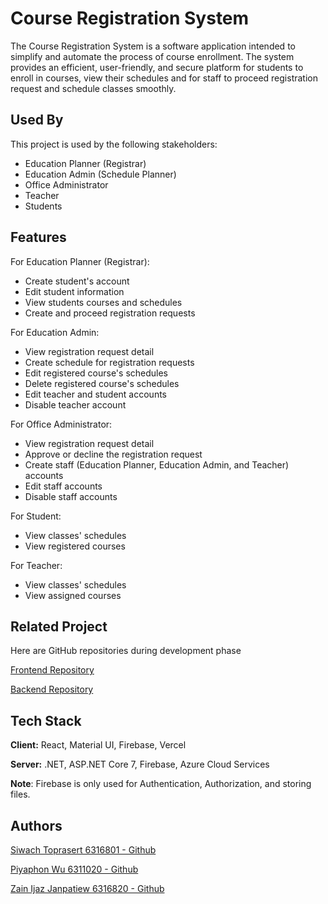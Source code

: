# Course Registration System
The Course Registration System is a software application intended to simplify and automate the process of course enrollment. The system provides an efficient, user-friendly, and secure platform for students to enroll in courses, view their schedules and for staff to proceed registration request and schedule classes smoothly.
## Used By

This project is used by the following stakeholders:

- Education Planner (Registrar)
- Education Admin (Schedule Planner)
- Office Administrator 
- Teacher
- Students
## Features

For Education Planner (Registrar):
- Create student's account
- Edit student information
- View students courses and schedules
- Create and proceed registration requests

For Education Admin: 
- View registration request detail
- Create schedule for registration requests
- Edit registered course's schedules
- Delete registered course's schedules 
- Edit teacher and student accounts
- Disable teacher account

For Office Administrator:
- View registration request detail
- Approve or decline the registration request
- Create staff (Education Planner, Education Admin, and Teacher) accounts
- Edit staff accounts
- Disable staff accounts

For Student:
- View classes' schedules
- View registered courses

For Teacher:
- View classes' schedules
- View assigned courses


## Related Project

Here are GitHub repositories during development phase

[Frontend Repository](https://github.com/wpiyaphon/hogProject)

[Backend Repository](https://github.com/Pan1245/houseofgriffin-api)
## Tech Stack

**Client:** React, Material UI, Firebase, Vercel

**Server:** .NET, ASP.NET Core 7, Firebase, Azure Cloud Services

**Note**: Firebase is only used for Authentication, Authorization, and storing files.

## Authors

[Siwach Toprasert 6316801 - Github](https://github.com/Pan1245)

[Piyaphon Wu 6311020 - Github](https://github.com/wpiyaphon)

[Zain Ijaz Janpatiew 6316820 - Github](https://github.com/zainjanpatiew)


